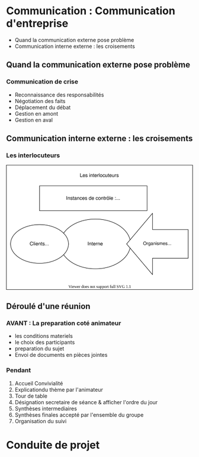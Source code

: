 # Communication : Communication d'entreprise

- Quand la communication externe pose problème
- Communication interne externe : les croisements

## Quand la communication externe pose problème
### Communication de crise

- Reconnaissance des responsabilités
- Négotiation des faits
- Déplacement du débat
- Gestion en amont
- Gestion en aval

## Communication interne externe : les croisements
### Les interlocuteurs
![1](./1.drawio.svg)

## Déroulé d'une réunion

### AVANT : La preparation coté animateur

- les conditions materiels
- le choix des participants
- preparation du sujet
- Envoi de documents en pièces jointes

### Pendant

1. Accueil Convivialité
2. Explicationdu thème par l'animateur
3. Tour de table
4. Désignation secretaire de séance & afficher l'ordre du jour
5. Synthèses intermediaires
6. Synthèses finales accepté par l'ensemble du groupe
7. Organisation du suivi

# Conduite de projet
